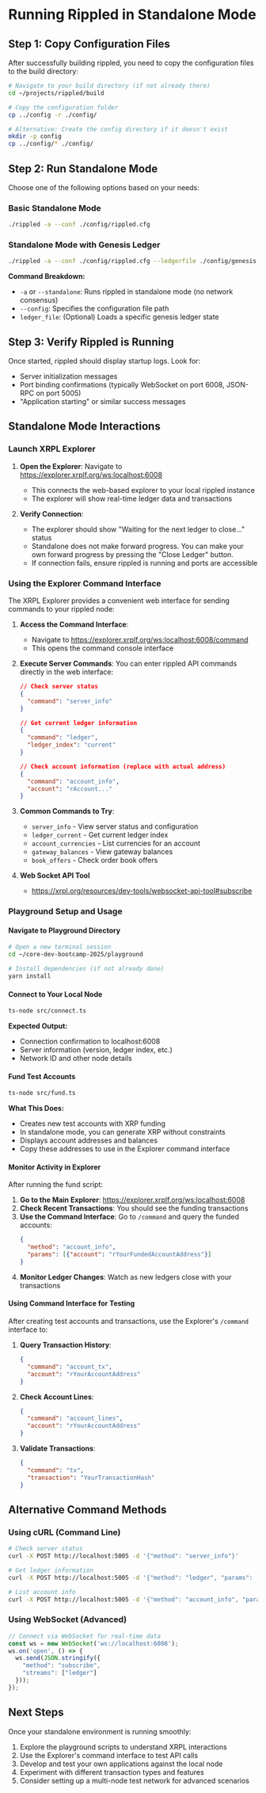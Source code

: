 # Running Rippled in Standalone Mode

## Step 1: Copy Configuration Files

After successfully building rippled, you need to copy the configuration files to the build directory:

```bash
# Navigate to your build directory (if not already there)
cd ~/projects/rippled/build

# Copy the configuration folder
cp ../config -r ./config/

# Alternative: Create the config directory if it doesn't exist
mkdir -p config
cp ../config/* ./config/
```

## Step 2: Run Standalone Mode

Choose one of the following options based on your needs:

### Basic Standalone Mode
```bash
./rippled -a --conf ./config/rippled.cfg
```

### Standalone Mode with Genesis Ledger
```bash
./rippled -a --conf ./config/rippled.cfg --ledgerfile ./config/genesis.json
```

**Command Breakdown:**
- `-a` or `--standalone`: Runs rippled in standalone mode (no network consensus)
- `--config`: Specifies the configuration file path
- `ledger_file`: (Optional) Loads a specific genesis ledger state

## Step 3: Verify Rippled is Running

Once started, rippled should display startup logs. Look for:
- Server initialization messages
- Port binding confirmations (typically WebSocket on port 6008, JSON-RPC on port 5005)
- "Application starting" or similar success messages

## Standalone Mode Interactions

### Launch XRPL Explorer

1. **Open the Explorer**: Navigate to https://explorer.xrplf.org/ws:localhost:6008
   - This connects the web-based explorer to your local rippled instance
   - The explorer will show real-time ledger data and transactions

2. **Verify Connection**: 
   - The explorer should show "Waiting for the next ledger to close..." status
   - Standalone does not make forward progress. You can make your own forward progress by pressing the "Close Ledger" button.
   - If connection fails, ensure rippled is running and ports are accessible

### Using the Explorer Command Interface

The XRPL Explorer provides a convenient web interface for sending commands to your rippled node:

1. **Access the Command Interface**: 
   - Navigate to https://explorer.xrplf.org/ws:localhost:6008/command
   - This opens the command console interface

2. **Execute Server Commands**: 
   You can enter rippled API commands directly in the web interface:

   ```json
   // Check server status
   {
     "command": "server_info"
   }
   ```

   ```json
   // Get current ledger information
   {
     "command": "ledger",
     "ledger_index": "current"
   }
   ```

   ```json
   // Check account information (replace with actual address)
   {
     "command": "account_info",
     "account": "rAccount..."
   }
   ```

3. **Common Commands to Try**:
   - `server_info` - View server status and configuration
   - `ledger_current` - Get current ledger index
   - `account_currencies` - List currencies for an account
   - `gateway_balances` - View gateway balances
   - `book_offers` - Check order book offers

4. **Web Socket API Tool**

   - https://xrpl.org/resources/dev-tools/websocket-api-tool#subscribe

### Playground Setup and Usage

#### Navigate to Playground Directory
```bash
# Open a new terminal session
cd ~/core-dev-bootcamp-2025/playground

# Install dependencies (if not already done)
yarn install
```

#### Connect to Your Local Node
```bash
ts-node src/connect.ts
```

**Expected Output:**
- Connection confirmation to localhost:6008
- Server information (version, ledger index, etc.)
- Network ID and other node details

#### Fund Test Accounts
```bash
ts-node src/fund.ts
```

**What This Does:**
- Creates new test accounts with XRP funding
- In standalone mode, you can generate XRP without constraints
- Displays account addresses and balances
- Copy these addresses to use in the Explorer command interface

#### Monitor Activity in Explorer
After running the fund script:
1. **Go to the Main Explorer**: https://explorer.xrplf.org/ws:localhost:6008
2. **Check Recent Transactions**: You should see the funding transactions
3. **Use the Command Interface**: Go to `/command` and query the funded accounts:
   ```json
   {
     "method": "account_info",
     "params": [{"account": "rYourFundedAccountAddress"}]
   }
   ```
4. **Monitor Ledger Changes**: Watch as new ledgers close with your transactions

#### Using Command Interface for Testing
After creating test accounts and transactions, use the Explorer's `/command` interface to:

1. **Query Transaction History**:
   ```json
   {
     "command": "account_tx",
     "account": "rYourAccountAddress"
   }
   ```

2. **Check Account Lines**:
   ```json
   {
     "command": "account_lines",
     "account": "rYourAccountAddress"
   }
   ```

3. **Validate Transactions**:
   ```json
   {
     "command": "tx",
     "transaction": "YourTransactionHash"
   }
   ```

## Alternative Command Methods

### Using cURL (Command Line)
```bash
# Check server status
curl -X POST http://localhost:5005 -d '{"method": "server_info"}'

# Get ledger information
curl -X POST http://localhost:5005 -d '{"method": "ledger", "params": [{"ledger_index": "current"}]}'

# List account info
curl -X POST http://localhost:5005 -d '{"method": "account_info", "params": [{"account": "rAccount..."}]}'
```

### Using WebSocket (Advanced)
```javascript
// Connect via WebSocket for real-time data
const ws = new WebSocket('ws://localhost:6008');
ws.on('open', () => {
  ws.send(JSON.stringify({
    "method": "subscribe",
    "streams": ["ledger"]
  }));
});
```

## Next Steps

Once your standalone environment is running smoothly:
1. Explore the playground scripts to understand XRPL interactions
2. Use the Explorer's command interface to test API calls
3. Develop and test your own applications against the local node
4. Experiment with different transaction types and features
5. Consider setting up a multi-node test network for advanced scenarios